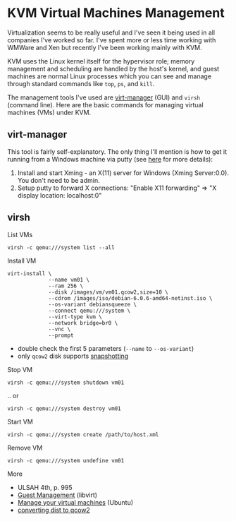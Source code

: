 # KVM Virtual Machines Management

Virtualization seems to be really useful and I've seen it being used in all companies I've worked so far. I've spent more or less time working with WMWare and Xen but recently I've been working mainly with KVM. 

KVM uses the Linux kernel itself for the hypervisor role; memory management and scheduling are handled by the host's kernel, and guest machines are normal Linux processes which you can see and manage through standard commands like `top`, `ps`, and `kill`.

The management tools I've used are <a href="http://virt-manager.org/">virt-manager</a> (GUI) and <code>virsh</code> (command line). Here are the basic commands for managing virtual machines (VMs) under KVM.

<h2>virt-manager</h2>

This tool is fairly self-explanatory. The only thing I'll mention is how to get it running from a Windows machine via putty (see <a href="http://www.math.umn.edu/systems_guide/putty_xwin32.html">here</a> for more details):

 1. Install and start Xming - an X(11) server for Windows (Xming Server:0.0). You don't need to be admin.
 1. Setup putty to forward X connections: "Enable X11 forwarding" => "X display location: localhost:0"

## virsh

List VMs

    virsh -c qemu:///system list --all

Install VM

    virt-install \
                 --name vm01 \
                 --ram 256 \
                 --disk /images/vm/vm01.qcow2,size=10 \
                 --cdrom /images/iso/debian-6.0.6-amd64-netinst.iso \
                 --os-variant debiansqueeze \
                 --connect qemu:///system \
                 --virt-type kvm \
                 --network bridge=br0 \
                 --vnc \
                 --prompt
                 
* double check the first 5 parameters (`--name` to `--os-variant`)
* only `qcow2` disk supports [snapshotting](http://wiki.libvirt.org/page/VM_lifecycle#Taking_a_Snapshot_of_a_guest_domain)

Stop VM

    virsh -c qemu:///system shutdown vm01

.. or
    
    virsh -c qemu:///system destroy vm01
    
Start VM

    virsh -c qemu:///system create /path/to/host.xml

Remove VM

    virsh -c qemu:///system undefine vm01
    
More

* ULSAH 4th, p. 995
* [Guest Management](http://wiki.libvirt.org/page/Main_Page#Guest_Management) (libvirt)
* [Manage your virtual machines](https://help.ubuntu.com/community/KVM/Managing) (Ubuntu)
* [converting dist to qcow2](http://forums.fedoraforum.org/showthread.php?t=260126)
